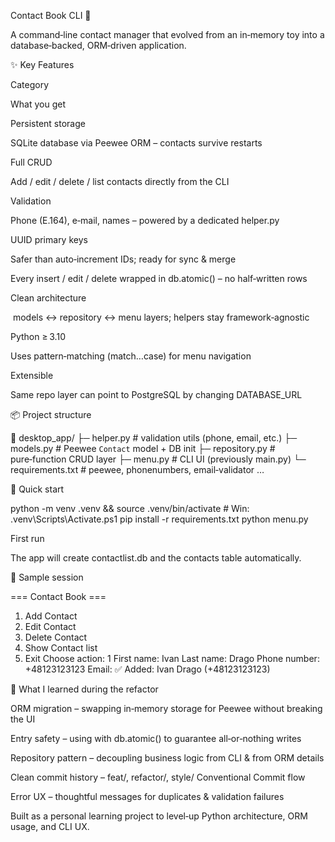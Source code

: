 Contact Book CLI 📇

A command‑line contact manager that evolved from an in‑memory toy into a database‑backed, ORM‑driven application.

✨ Key Features

Category

What you get

Persistent storage

SQLite database via Peewee ORM – contacts survive restarts

Full CRUD

Add / edit / delete / list contacts directly from the CLI

Validation

Phone (E.164), e‑mail, names – powered by a dedicated helper.py

UUID primary keys

Safer than auto‑increment IDs; ready for sync & merge

Every insert / edit / delete wrapped in db.atomic() – no half‑written rows

Clean architecture

 models ↔ repository ↔ menu layers; helpers stay framework‑agnostic

Python ≥ 3.10

Uses pattern‑matching (match…case) for menu navigation

Extensible

Same repo layer can point to PostgreSQL by changing DATABASE_URL

📦 Project structure

📂 desktop_app/
 ├─ helper.py          # validation utils (phone, email, etc.)
 ├─ models.py          # Peewee `Contact` model + DB init
 ├─ repository.py      # pure‑function CRUD layer
 ├─ menu.py            # CLI UI (previously main.py)
 └─ requirements.txt   # peewee, phonenumbers, email‑validator …

🚀 Quick start

python -m venv .venv && source .venv/bin/activate   # Win: .venv\Scripts\Activate.ps1
pip install -r requirements.txt
python menu.py

First run

The app will create contactlist.db and the contacts table automatically.

💬 Sample session

=== Contact Book ===
1. Add Contact
2. Edit Contact
3. Delete Contact
4. Show Contact list
5. Exit
Choose action: 1
First name: Ivan
Last name: Drago
Phone number: +48123123123
Email:
✅ Added: Ivan Drago (+48123123123)

🧠 What I learned during the refactor

ORM migration – swapping in‑memory storage for Peewee without breaking the UI

Entry safety – using with db.atomic() to guarantee all‑or‑nothing writes

Repository pattern – decoupling business logic from CLI & from ORM details

Clean commit history – feat/, refactor/, style/ Conventional Commit flow

Error UX – thoughtful messages for duplicates & validation failures

Built as a personal learning project to level‑up Python architecture, ORM usage, and CLI UX.
